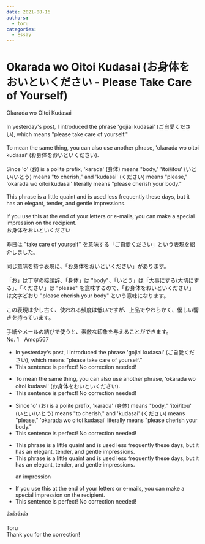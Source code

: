 ```yaml
---
date: 2021-08-16
authors:
  - toru
categories:
  - Essay
---
```


<h1 id="subject_show">Okarada wo Oitoi Kudasai (お身体をおいといください - Please Take Care of Yourself)</h1>
<div class="date" hidden>Aug 16, 2021 11:53</div>
<div id="post"><div id="body_show_ori">
Okarada wo Oitoi Kudasai<br/><br/>In yesterday's post, I introduced the phrase 'gojiai kudasai' (ご自愛ください), which means "please take care of yourself."<br/><br/>To mean the same thing, you can also use another phrase, 'okarada wo oitoi kudasai' (お身体をおいといください).<br/><br/>Since 'o' (お) is a polite prefix, 'karada' (身体) means "body," 'itoi/itou' (いとい/いとう) means "to cherish," and 'kudasai' (ください) means "please," 'okarada wo oitoi kudasai' literally means "please cherish your body."<br/><br/>This phrase is a little quaint and is used less frequently these days, but it has an elegant, tender, and gentle impressions.<br/><br/>If you use this at the end of your letters or e-mails, you can make a special impression on the recipient.
</div></div>

<!-- more -->

<div id="post_ja"><div id="body_show_mo">
お身体をおいといください<br/><br/>昨日は "take care of yourself" を意味する「ご自愛ください」という表現を紹介しました。<br/><br/>同じ意味を持つ表現に、「お身体をおいといください」があります。<br/><br/>「お」は丁寧の接頭辞、「身体」は "body"、「いとう」は「大事にする/大切にする」、「ください」は "please" を意味するので、「お身体をおいといください」は文字どおり "please cherish your body" という意味になります。<br/><br/>この表現は少し古く、使われる頻度は低いですが、上品でやわらかく、優しい響きを持っています。<br/><br/>手紙やメールの結びで使うと、素敵な印象を与えることができます。
</div></div>
<div id="block"><div class="first_name"> No. 1　<span class="just_name">Amop567</span></div><div id="block2">
<ul class="correction_field">
<li class="incorrect">In yesterday's post, I introduced the phrase 'gojiai kudasai' (ご自愛ください), which means "please take care of yourself."</li>
<li class="corrected perfect">This sentence is perfect! No correction needed!</li>
</ul>
<ul class="correction_field">
<li class="incorrect">To mean the same thing, you can also use another phrase, 'okarada wo oitoi kudasai' (お身体をおいといください).</li>
<li class="corrected perfect">This sentence is perfect! No correction needed!</li>
</ul>
<ul class="correction_field">
<li class="incorrect">Since 'o' (お) is a polite prefix, 'karada' (身体) means "body," 'itoi/itou' (いとい/いとう) means "to cherish," and 'kudasai' (ください) means "please," 'okarada wo oitoi kudasai' literally means "please cherish your body."</li>
<li class="corrected perfect">This sentence is perfect! No correction needed!</li>
</ul>
<ul class="correction_field">
<li class="incorrect">This phrase is a little quaint and is used less frequently these days, but it has an elegant, tender, and gentle impressions.</li>
<li class="corrected correct">
This phrase is a little quaint and is used less frequently these days, but it has an elegant, tender, and gentle impression<span class="sline"><span class="f_red">s</span></span>.
<p class="correction_comment">an impression</p>
</li>
</ul>
<ul class="correction_field">
<li class="incorrect">If you use this at the end of your letters or e-mails, you can make a special impression on the recipient.</li>
<li class="corrected perfect">This sentence is perfect! No correction needed!</li>
</ul>
<p class="comment_small">
 👍👍👍👍
</p>

</div><div class="name"><span class="just_name">Toru</span><br>
Thank you for the correction!
</div>
</div>
